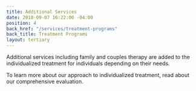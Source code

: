 ```yaml
---
title: Additional Services
date: 2018-09-07 16:22:00 -04:00
position: 4
back_href: "/services/treatment-programs"
back_title: Treatment Programs
layout: tertiary
---
```


Additional services including family and couples therapy are added to the individualized treatment for individuals depending on their needs.

To learn more about our approach to individualized treatment, read about our comprehensive evaluation.
